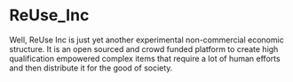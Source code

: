 # ReUse_Inc
Well, ReUse Inc is just yet another experimental non-commercial economic structure.  It is an open sourced and crowd funded platform to create high qualification empowered complex items that require a lot of human efforts and then distribute it for the good of society.
